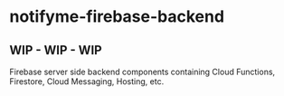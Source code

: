 # notifyme-firebase-backend

## WIP - WIP - WIP

Firebase server side backend components containing Cloud Functions, Firestore, Cloud Messaging, Hosting, etc.
